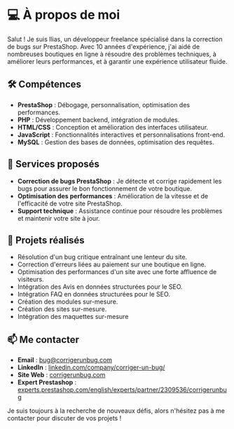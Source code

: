# 💻 À propos de moi

Salut ! Je suis Ilias, un développeur freelance spécialisé dans la correction de bugs sur PrestaShop. Avec 10 années d'expérience, j'ai aidé de nombreuses boutiques en ligne à résoudre des problèmes techniques, à améliorer leurs performances, et à garantir une expérience utilisateur fluide.

## 🛠️ Compétences

- **PrestaShop** : Débogage, personnalisation, optimisation des performances.
- **PHP** : Développement backend, intégration de modules.
- **HTML/CSS** : Conception et amélioration des interfaces utilisateur.
- **JavaScript** : Fonctionnalités interactives et personnalisations front-end.
- **MySQL** : Gestion des bases de données, optimisation des requêtes.

## 🎯 Services proposés

- **Correction de bugs PrestaShop** : Je détecte et corrige rapidement les bugs pour assurer le bon fonctionnement de votre boutique.
- **Optimisation des performances** : Amélioration de la vitesse et de l'efficacité de votre site PrestaShop.
- **Support technique** : Assistance continue pour résoudre les problèmes et maintenir votre site à jour.

## 🚀 Projets réalisés

- Résolution d'un bug critique entraînant une lenteur du site.
- Correction d'erreurs liées au paiement sur une boutique en ligne.
- Optimisation des performances d'un site avec une forte affluence de visiteurs.
- Intégration des Avis en données structurées pour le SEO.
- Intégration FAQ en données structurées pour le SEO.
- Création des modules sur-mesure.
- Création des sites sur-mesure.
- Intégration des maquettes sur-mesure


## 📫 Me contacter

- **Email** : [bug@corrigerunbug.com](mailto:bug@corrigerunbug.com)
- **LinkedIn** : [linkedin.com/company/corriger-un-bug/](https://www.linkedin.com/company/corriger-un-bug/)
- **Site Web** : [corrigerunbug.com](http://corrigerunbug.com)
- **Expert Prestashop** : [experts.prestashop.com/english/experts/partner/2309536/corrigerunbug](https://experts.prestashop.com/english/experts/partner/2309536/corrigerunbug)

Je suis toujours à la recherche de nouveaux défis, alors n'hésitez pas à me contacter pour discuter de vos projets !
